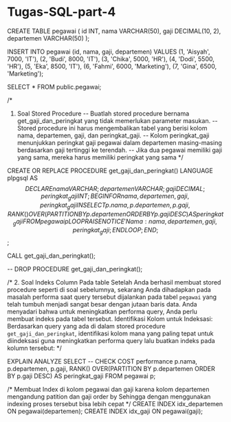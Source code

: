 # Tugas-SQL-part-4
CREATE TABLE pegawai (
    id INT,
    nama VARCHAR(50),
    gaji DECIMAL(10, 2),
    departemen VARCHAR(50)
);


INSERT INTO pegawai (id, nama, gaji, departemen) VALUES
(1, 'Aisyah', 7000, 'IT'),
(2, 'Budi', 8000, 'IT'),
(3, 'Chika', 5000, 'HR'),
(4, 'Dodi', 5500, 'HR'),
(5, 'Eka', 8500, 'IT'),
(6, 'Fahmi', 6000, 'Marketing'),
(7, 'Gina', 6500, 'Marketing');


SELECT 
	*
FROM public.pegawai;

/*
1.  Soal Stored Procedure
-- Buatlah stored procedure bernama get_gaji_dan_peringkat yang tidak memerlukan parameter masukan.
-- Stored procedure ini harus mengembalikan tabel yang berisi kolom nama, departemen, gaji, dan peringkat_gaji. 
-- Kolom peringkat_gaji menunjukkan peringkat gaji pegawai dalam departemen masing-masing berdasarkan gaji tertinggi ke terendah. 
-- Jika dua pegawai memiliki gaji yang sama, mereka harus memiliki peringkat yang sama
 */

CREATE OR REPLACE PROCEDURE get_gaji_dan_peringkat()
LANGUAGE plpgsql
AS $$
DECLARE
    nama VARCHAR;
    departemen VARCHAR; 
    gaji DECIMAL;
    peringkat_gaji INT;
BEGIN 
    FOR nama, departemen, gaji, peringkat_gaji IN
        SELECT
            p.nama,
            p.departemen,
            p.gaji,
            RANK() OVER(PARTITION BY p.departemen ORDER BY p.gaji DESC) AS peringkat_gaji
        FROM pegawai p
    LOOP
        RAISE NOTICE 'Nama: %, Departemen: %, Gaji: %, Peringkat Gaji: %',
            nama,
            departemen,
            gaji,
            peringkat_gaji;
    END LOOP;
END; $$;

CALL get_gaji_dan_peringkat(); 

-- DROP PROCEDURE get_gaji_dan_peringkat();



/*
2. Soal Indeks Column Pada table
Setelah Anda berhasil membuat stored procedure seperti di soal sebelumnya, 
sekarang Anda dihadapkan pada masalah performa saat query tersebut dijalankan 
pada tabel `pegawai` yang telah tumbuh menjadi sangat besar dengan jutaan baris data. 
Anda menyadari bahwa untuk meningkatkan performa query, Anda perlu membuat indeks pada tabel tersebut.
Identifikasi Kolom untuk Indeksasi: Berdasarkan query yang ada di dalam stored procedure `get_gaji_dan_peringkat`, 
identifikasi kolom mana yang paling tepat untuk diindeksasi guna meningkatkan performa query lalu buatkan indeks pada kolumn tersebut:
*/

EXPLAIN ANALYZE SELECT -- CHECK COST performance 
            p.nama,
            p.departemen,
            p.gaji,
            RANK() OVER(PARTITION BY p.departemen ORDER BY p.gaji DESC) AS peringkat_gaji
        FROM pegawai p;
        
/* Membuat Index di kolom pegawai dan gaji karena kolom departemen mengandung patition dan gaji order by
 Sehingga dengan menggunakan indexing proses tersebut bisa lebih cepat */
CREATE INDEX idx_departemen ON pegawai(departemen);
CREATE INDEX idx_gaji ON pegawai(gaji);
